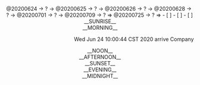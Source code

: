 <link rel="stylesheet"  type="text/css" href="./css/activity.css"/>
<TODO>@20200624 → ? → @20200625 → ? → @20200626 → ? → @20200628 → ? → @20200701 → ? → @20200709 → ? ⇒ @20200725 → ? ⇒ </TODO>
- [ ]    
- [ ]    
- [ ]    

<center><timeblock>__SUNRISE__</timeblock></center>
<center><timeblock>__MORNING__</timeblock></center>
<p align="right"><action>Wed Jun 24 10:00:44 CST 2020 arrive Company</action></p>
<center><timeblock>__NOON__</timeblock></center>
<center><timeblock>__AFTERNOON__</timeblock></center>
<center><timeblock>__SUNSET__</timeblock></center>
<center><timeblock>__EVENING__</timeblock></center>
<center><timeblock>__MIDNIGHT__</timeblock></center>

